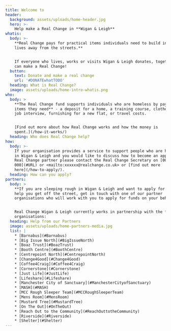 ```yaml
---
title: Welcome to
header:
  background: assets/uploads/home-header.jpg
  hero: >-
    Help make a Real Change in **Wigan & Leigh**
whatis:
  body: >-
    **Real Change pays for practical items individuals need to build independent
    lives away from the streets.**


    If everyone who lives, works or visits Wigan & Leigh donates, together we
    can make a Real Change!
  button:
    text: Donate and make a real change
    url: '#DONATEwhatTODO'
  heading: What is Real Change?
  image: assets/uploads/home-intro-whatis.png
who:
  body: >
    **The Real Change fund supports individuals who are homeless by paying for
    items they need** - a deposit for a home, a training course, clothes for a
    job interview, furnishing for a new flat, or travel costs.


    [Find out more about how Real Change works and how the money is
    spent.](/how-it-works/)
  heading: Who does Real Change help?
how:
  body: >-
    If your organisation provides a service to support people who are homeless
    in Wigan & Leigh and you would like to discuss how to become an approved
    Real Change partner please contact the Real Change Secretary on [0000 000
    000](#URL) or <mailto:xxxxxx@realchange.co.uk> or [find out more
    here](/how-to-apply/).
  heading: How can you apply?
partners:
  body: >
    **If you are sleeping rough in Wigan & Leigh and want to apply for funds to
    help you get off the street, get in touch with one of our partner
    organisations who will work with you to apply for funds on your behalf.**


    Real Change Wigan & Leigh currently works in partnership with the following
    organisations:
  heading: Help from our Partners
  image: assets/uploads/home-partners-media.jpg
  list: |
    * [Barnabus](#Barnabus)
    * [Big Issue North](#BigIssueNorth)
    * [Boaz Trust](#BoazTrust)
    * [Booth Centre](#BoothCentre)
    * [Centrepoint North](#CentrepointNorth)
    * [Change4Good](#Change4Good)
    * [Coffee4Craig](#Coffee4Craig)
    * [Cornerstone](#Cornerstone)
    * [Just Life](#JustLife)
    * [Lifeshare](#Lifeshare)
    * [Manchester City of Sanctuary](#ManchesterCityofSanctuary)
    * [MASH](#MASH)
    * [MCC Rough Sleeper Team](#MCCRoughSleeperTeam)
    * [Mens Room](#MensRoom)
    * [Mustard Tree](#MustardTree)
    * [On The Out](#OnTheOut)
    * [Reach Out to the Community](#ReachOuttotheCommunity)
    * [Riverside](#Riverside)
    * [Shelter](#Shelter)
---
```


